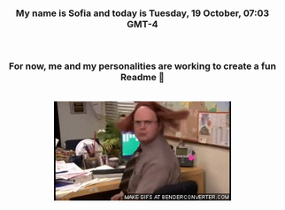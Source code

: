 


<div align="center">
<h3 >My name is Sofia and today is Tuesday, 19 October, 07:03 GMT-4</h3><br>
<h3 >For now, me and my personalities are working to create a fun Readme 👋
</h3><br>
<img src='img/dwight.gif' alt='working...'/>
</div>
